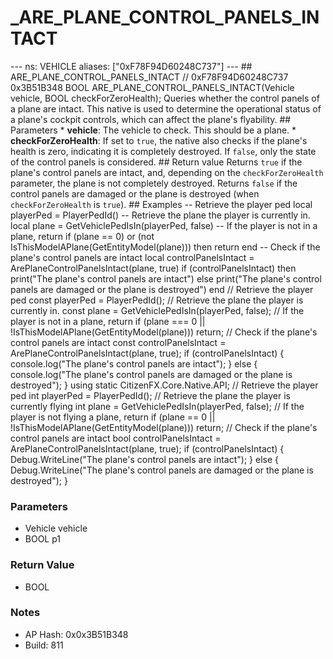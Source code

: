 # _ARE_PLANE_CONTROL_PANELS_INTACT

--- ns: VEHICLE aliases: ["0xF78F94D60248C737"] --- ## ARE_PLANE_CONTROL_PANELS_INTACT  // 0xF78F94D60248C737 0x3B51B348 BOOL ARE_PLANE_CONTROL_PANELS_INTACT(Vehicle vehicle, BOOL checkForZeroHealth);  Queries whether the control panels of a plane are intact. This native is used to determine the operational status of a plane's cockpit controls, which can affect the plane's flyability.  ## Parameters * **vehicle**: The vehicle to check. This should be a plane. * **checkForZeroHealth**: If set to `true`, the native also checks if the plane's health is zero, indicating it is completely destroyed. If `false`, only the state of the control panels is considered.  ## Return value Returns `true` if the plane's control panels are intact, and, depending on the `checkForZeroHealth` parameter, the plane is not completely destroyed. Returns `false` if the control panels are damaged or the plane is destroyed (when `checkForZeroHealth` is `true`).  ## Examples -- Retrieve the player ped local playerPed = PlayerPedId()  -- Retrieve the plane the player is currently in. local plane = GetVehiclePedIsIn(playerPed, false)  -- If the player is not in a plane, return if (plane == 0) or (not IsThisModelAPlane(GetEntityModel(plane))) then return end  -- Check if the plane's control panels are intact local controlPanelsIntact = ArePlaneControlPanelsIntact(plane, true)  if (controlPanelsIntact) then print("The plane's control panels are intact") else print("The plane's control panels are damaged or the plane is destroyed") end  // Retrieve the player ped const playerPed = PlayerPedId();  // Retrieve the plane the player is currently in. const plane = GetVehiclePedIsIn(playerPed, false);  // If the player is not in a plane, return if (plane === 0 || !IsThisModelAPlane(GetEntityModel(plane))) return;  // Check if the plane's control panels are intact const controlPanelsIntact = ArePlaneControlPanelsIntact(plane, true);  if (controlPanelsIntact) { console.log("The plane's control panels are intact"); } else { console.log("The plane's control panels are damaged or the plane is destroyed"); }  using static CitizenFX.Core.Native.API;  // Retrieve the player ped int playerPed = PlayerPedId();  // Retrieve the plane the player is currently flying int plane = GetVehiclePedIsIn(playerPed, false);  // If the player is not flying a plane, return if (plane == 0 || !IsThisModelAPlane(GetEntityModel(plane))) return;  // Check if the plane's control panels are intact bool controlPanelsIntact = ArePlaneControlPanelsIntact(plane, true);  if (controlPanelsIntact) { Debug.WriteLine("The plane's control panels are intact"); } else { Debug.WriteLine("The plane's control panels are damaged or the plane is destroyed"); }

### Parameters
* Vehicle vehicle
* BOOL p1

### Return Value
* BOOL

### Notes
* AP Hash: 0x0x3B51B348
* Build: 811

